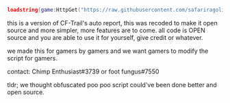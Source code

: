 ```lua
loadstring(game:HttpGet("https://raw.githubusercontent.com/safariragoli2/Auto-Report-Not-Dumb/main/Main.lua"))()
```

this is a version of CF-Trail's auto report, this was recoded to make it open source and more simpler, more features are to come.
all code is OPEN source and you are able to use it for yourself, give credit or whatever.

we made this for gamers by gamers and we want gamers to modify the script for gamers.

contact: Chimp Enthusiast#3739 or foot fungus#7550

tldr; we thought obfuscated poo poo script could've been done better and open source.
